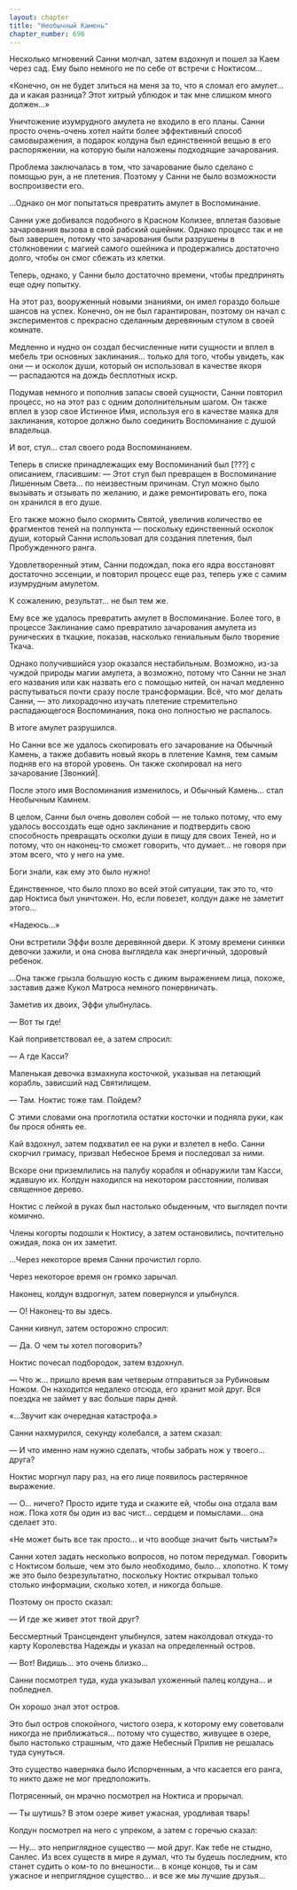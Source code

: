 ```yaml
---
layout: chapter
title: "Необычный Камень"
chapter_number: 696
---
```


Несколько мгновений Санни молчал, затем вздохнул и пошел за Каем через сад. Ему было немного не по себе от встречи с Ноктисом...

«Конечно, он не будет злиться на меня за то, что я сломал его амулет... да и какая разница? Этот хитрый ублюдок и так мне слишком много должен...»

Уничтожение изумрудного амулета не входило в его планы. Санни просто очень-очень хотел найти более эффективный способ самовыражения, а подарок колдуна был единственной вещью в его распоряжении, на которую были наложены подходящие зачарования.

Проблема заключалась в том, что зачарование было сделано с помощью рун, а не плетения. Поэтому у Санни не было возможности воспроизвести его.

...Однако он мог попытаться превратить амулет в Воспоминание.

Санни уже добивался подобного в Красном Колизее, вплетая базовые зачарования вызова в свой рабский ошейник. Однако процесс так и не был завершен, потому что зачарования были разрушены в столкновении с магией самого ошейника и продержались достаточно долго, чтобы он смог сбежать из клетки.

Теперь, однако, у Санни было достаточно времени, чтобы предпринять еще одну попытку.

На этот раз, вооруженный новыми знаниями, он имел гораздо больше шансов на успех. Конечно, он не был гарантирован, поэтому он начал с экспериментов с прекрасно сделанным деревянным стулом в своей комнате.

Медленно и нудно он создал бесчисленные нити сущности и вплел в мебель три основных заклинания... только для того, чтобы увидеть, как они — и осколок души, который он использовал в качестве якоря — распадаются на дождь бесплотных искр.

Подумав немного и пополнив запасы своей сущности, Санни повторил процесс, но на этот раз с одним дополнительным шагом. Он также вплел в узор свое Истинное Имя, используя его в качестве маяка для заклинания, которое должно было соединить Воспоминание с душой владельца.

И вот, стул... стал своего рода Воспоминанием.

Теперь в списке принадлежащих ему Воспоминаний был [???] с описанием, гласившим: — Этот стул был превращен в Воспоминание Лишенным Света... по неизвестным причинам. Стул можно было вызывать и отзывать по желанию, и даже ремонтировать его, пока он хранился в его душе.

Его также можно было скормить Святой, увеличив количество ее фрагментов теней на полпункта — поскольку единственный осколок души, который Санни использовал для создания плетения, был Пробужденного ранга.

Удовлетворенный этим, Санни подождал, пока его ядра восстановят достаточно эссенции, и повторил процесс еще раз, теперь уже с самим изумрудным амулетом.

К сожалению, результат... не был тем же.

Ему все же удалось превратить амулет в Воспоминание. Более того, в процессе Заклинание само превратило зачарования амулета из рунических в ткацкие, показав, насколько гениальным было творение Ткача.

Однако получившийся узор оказался нестабильным. Возможно, из-за чуждой природы магии амулета, а возможно, потому что Санни не знал его названия или как назвать его с помощью нитей, он начал медленно распутываться почти сразу после трансформации. Всё, что мог делать Санни, — это лихорадочно изучать плетение стремительно распадающегося Воспоминания, пока оно полностью не распалось.

В итоге амулет разрушился.

Но Санни все же удалось скопировать его зачарование на Обычный Камень, а также добавить новый якорь в плетение Камня, тем самым подняв его на второй уровень. Он также скопировал на него зачарование [Звонкий].

После этого имя Воспоминания изменилось, и Обычный Камень... стал Необычным Камнем.

В целом, Санни был очень доволен собой — не только потому, что ему удалось воссоздать еще одно заклинание и подтвердить свою способность превращать осколки души в пищу для своих Теней, но и потому, что он наконец-то сможет говорить, что думает... не говоря при этом всего, что у него на уме.

Боги знали, как ему это было нужно!

Единственное, что было плохо во всей этой ситуации, так это то, что дар Ноктиса был уничтожен. Но, если повезет, колдун даже не заметит этого...

«Надеюсь...»

Они встретили Эффи возле деревянной двери. К этому времени синяки девочки зажили, и она снова выглядела как энергичный, здоровый ребенок.

...Она также грызла большую кость с диким выражением лица, похоже, заставив даже Кукол Матроса немного понервничать.

Заметив их двоих, Эффи улыбнулась.

— Вот ты где!

Кай поприветствовал ее, а затем спросил:

— А где Касси?

Маленькая девочка взмахнула косточкой, указывая на летающий корабль, зависший над Святилищем.

— Там. Ноктис тоже там. Пойдем?

С этими словами она проглотила остатки косточки и подняла руки, как бы прося обнять ее.

Кай вздохнул, затем подхватил ее на руки и взлетел в небо. Санни скорчил гримасу, призвал Небесное Бремя и последовал за ними.

Вскоре они приземлились на палубу корабля и обнаружили там Касси, ждавшую их. Колдун находился на некотором расстоянии, поливая священное дерево.

Ноктис с лейкой в руках был настолько обыденным, что выглядел почти комично.

Члены когорты подошли к Ноктису, а затем остановились, почтительно ожидая, пока он их заметит.

...Через некоторое время Санни прочистил горло.

Через некоторое время он громко зарычал.

Наконец, колдун вздрогнул, затем повернулся и улыбнулся.

— О! Наконец-то вы здесь.

Санни кивнул, затем осторожно спросил:

— Да. О чем ты хотел поговорить?

Ноктис почесал подбородок, затем вздохнул.

— Что ж... пришло время вам четверым отправиться за Рубиновым Ножом. Он находится недалеко отсюда, его хранит мой друг. Вся поездка не займет у вас больше пары дней.

«...Звучит как очередная катастрофа.»

Санни нахмурился, секунду колебался, а затем сказал:

— И что именно нам нужно сделать, чтобы забрать нож у твоего... друга?

Ноктис моргнул пару раз, на его лице появилось растерянное выражение.

— О... ничего? Просто идите туда и скажите ей, чтобы она отдала вам нож. Пока хотя бы один из вас чист... сердцем и помыслами... она сделает это.

«Не может быть все так просто... и что вообще значит быть чистым?»

Санни хотел задать несколько вопросов, но потом передумал. Говорить с Ноктисом больше, чем это было необходимо, было... хлопотно. К тому же это было безрезультатно, поскольку Ноктис открывал только столько информации, сколько хотел, и никогда больше.

Поэтому он просто сказал:

— И где же живет этот твой друг?

Бессмертный Трансцендент улыбнулся, затем наколдовал откуда-то карту Королевства Надежды и указал на определенный остров.

— Вот! Видишь... это очень близко...

Санни посмотрел туда, куда указывал ухоженный палец колдуна... и побледнел.

Он хорошо знал этот остров.

Это был остров спокойного, чистого озера, к которому ему советовали никогда не приближаться... потому что существо, живущее в озере, было настолько страшным, что даже Небесный Прилив не решалась туда сунуться.

Это существо наверняка было Испорченным, а что касается его ранга, то никто даже не мог предположить.

Потрясенный, он мрачно посмотрел на Ноктиса и прорычал.

— Ты шутишь? В этом озере живет ужасная, уродливая тварь!

Колдун посмотрел на него с упреком, а затем с горечью сказал:

— Ну... это неприглядное существо — мой друг. Как тебе не стыдно, Санлес. Из всех существ в мире я думал, что ты будешь последним, кто станет судить о ком-то по внешности... в конце концов, ты и сам ужасное и неприглядное существо... и все же мы лучшие друзья...